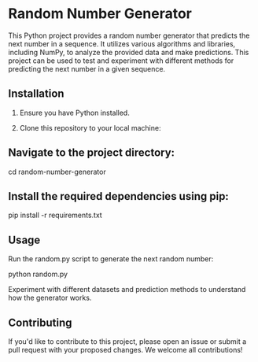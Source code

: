 
# Random Number Generator

This Python project provides a random number generator that predicts the next number in a sequence. It utilizes various algorithms and libraries, including NumPy, to analyze the provided data and make predictions. This project can be used to test and experiment with different methods for predicting the next number in a given sequence.

## Installation

1. Ensure you have Python installed.

2. Clone this repository to your local machine:

 
## Navigate to the project directory:


cd random-number-generator

## Install the required dependencies using pip:

pip install -r requirements.txt

## Usage
Run the random.py script to generate the next random number:


python random.py

Experiment with different datasets and prediction methods to understand how the generator works.

## Contributing
If you'd like to contribute to this project, please open an issue or submit a pull request with your proposed changes. We welcome all contributions!

